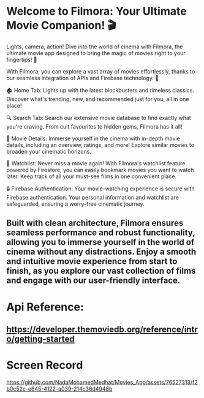 # Welcome to Filmora: Your Ultimate Movie Companion! 🎬

Lights, camera, action! Dive into the world of cinema with Filmora, the ultimate movie app designed to bring the magic of movies right to your fingertips! 🌟

With Filmora, you can explore a vast array of movies effortlessly, thanks to our seamless integration of APIs and Firebase technology. 🚀

🏠 Home Tab: Lights up with the latest blockbusters and timeless classics. Discover what's trending, new, and recommended just for you, all in one place!

🔍 Search Tab: Search our extensive movie database to find exactly what you're craving. From cult favourites to hidden gems, Filmora has it all!

🎥 Movie Details: Immerse yourself in the cinema with in-depth movie details, including an overview, ratings, and more! Explore similar movies to broaden your cinematic horizons.

📝 Watchlist: Never miss a movie again! With Filmora's watchlist feature powered by Firestore, you can easily bookmark movies you want to watch later. Keep track of all your must-see films in one convenient place.

🔒 Firebase Authentication: Your movie-watching experience is secure with Firebase authentication. Your personal information and watchlist are safeguarded, ensuring a worry-free cinematic journey.

Built with clean architecture, Filmora ensures seamless performance and robust functionality, allowing you to immerse yourself in the world of cinema without any distractions. Enjoy a smooth and intuitive movie experience from start to finish, as you explore our vast collection of films and engage with our user-friendly interface.
-----------------------------------------------------------------------------------------------------------------------------------------------------------------------------------------------------------------------

# Api Reference:
https://developer.themoviedb.org/reference/intro/getting-started
-----------------------------------------------------------------------------------------------------------------------------------------------------------------------------------------------------------------------

# Screen Record 
https://github.com/NadaMohamedMedhat/Movies_App/assets/76527313/f2b0c52c-e645-4122-a039-214c36d4948b


